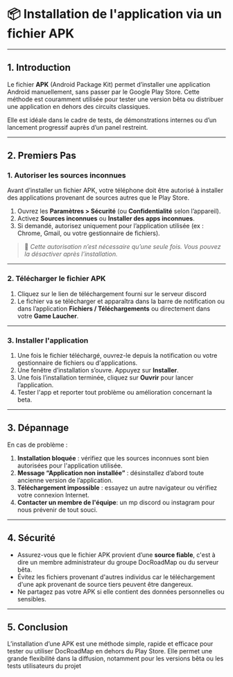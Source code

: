# 📦 Installation de l'application via un fichier APK

---

## 1. Introduction

Le fichier **APK** (Android Package Kit) permet d’installer une application Android manuellement, sans passer par le Google Play Store. Cette méthode est couramment utilisée pour tester une version bêta ou distribuer une application en dehors des circuits classiques.

Elle est idéale dans le cadre de tests, de démonstrations internes ou d’un lancement progressif auprès d’un panel restreint.

---

## 2. Premiers Pas

### 1. Autoriser les sources inconnues

Avant d’installer un fichier APK, votre téléphone doit être autorisé à installer des applications provenant de sources autres que le Play Store.

1. Ouvrez les **Paramètres > Sécurité** (ou **Confidentialité** selon l’appareil).
2. Activez **Sources inconnues** ou **Installer des apps inconnues**.
3. Si demandé, autorisez uniquement pour l’application utilisée (ex : Chrome, Gmail, ou votre gestionnaire de fichiers).

> 🔐 *Cette autorisation n’est nécessaire qu’une seule fois. Vous pouvez la désactiver après l’installation.*

---

### 2. Télécharger le fichier APK

1. Cliquez sur le lien de téléchargement fourni sur le serveur discord
2. Le fichier va se télécharger et apparaîtra dans la barre de notification ou dans l’application **Fichiers / Téléchargements** ou directement dans votre **Game Laucher**.

---

### 3. Installer l'application

1. Une fois le fichier téléchargé, ouvrez-le depuis la notification ou votre gestionnaire de fichiers ou d'applications.
2. Une fenêtre d’installation s’ouvre. Appuyez sur **Installer**.
3. Une fois l’installation terminée, cliquez sur **Ouvrir** pour lancer l’application.
4. Tester l'app et reporter tout problème ou amélioration concernant la beta.

---

## 3. Dépannage

En cas de problème :

1. **Installation bloquée** : vérifiez que les sources inconnues sont bien autorisées pour l'application utilisée.  
2. **Message “Application non installée”** : désinstallez d’abord toute ancienne version de l’application.  
3. **Téléchargement impossible** : essayez un autre navigateur ou vérifiez votre connexion Internet.
4. **Contacter un membre de l'équipe**: un mp discord ou instagram pour nous prévenir de tout souci.

---

## 4. Sécurité

- Assurez-vous que le fichier APK provient d’une **source fiable**, c'est à dire un membre administrateur du groupe DocRoadMap ou du serveur bêta.  
- Évitez les fichiers provenant d'autres individus car le téléchargement d'une apk provenant de source tiers peuvent être dangereux.  
- Ne partagez pas votre APK si elle contient des données personnelles ou sensibles.

---

## 5. Conclusion

L’installation d’une APK est une méthode simple, rapide et efficace pour tester ou utiliser DocRoadMap en dehors du Play Store. Elle permet une grande flexibilité dans la diffusion, notamment pour les versions bêta ou les tests utilisateurs du projet